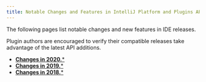 ```yaml
---
title: Notable Changes and Features in IntelliJ Platform and Plugins API
---
```

<!-- Copyright 2000-2020 JetBrains s.r.o. and other contributors. Use of this source code is governed by the Apache 2.0 license that can be found in the LICENSE file. -->

The following pages list notable changes and new features in IDE releases.

Plugin authors are encouraged to verify their compatible releases take advantage of the latest API additions.

* [**Changes in 2020.***](api_notable_list_2020.md)
* [**Changes in 2019.***](api_notable_list_2019.md)
* [**Changes in 2018.***](api_notable_list_2018.md)
